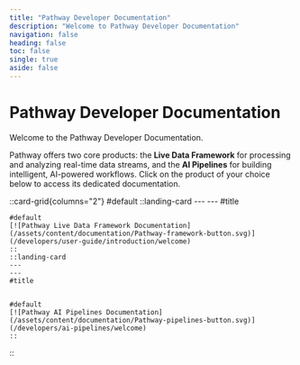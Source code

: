 ```yaml
---
title: "Pathway Developer Documentation"
description: "Welcome to Pathway Developer Documentation"
navigation: false
heading: false
toc: false
single: true
aside: false
---
```


# Pathway Developer Documentation

Welcome to the Pathway Developer Documentation.

Pathway offers two core products: the **Live Data Framework** for processing and analyzing real-time data streams, and the **AI Pipelines** for building intelligent, AI-powered workflows.
Click on the product of your choice below to access its dedicated documentation.


::card-grid{columns="2"}
#default
    ::landing-card
    ---
    ---
    #title


    #default
    [![Pathway Live Data Framework Documentation](/assets/content/documentation/Pathway-framework-button.svg)](/developers/user-guide/introduction/welcome)
    ::
    ::landing-card
    ---
    ---
    #title


    #default
    [![Pathway AI Pipelines Documentation](/assets/content/documentation/Pathway-pipelines-button.svg)](/developers/ai-pipelines/welcome)
    ::
::
